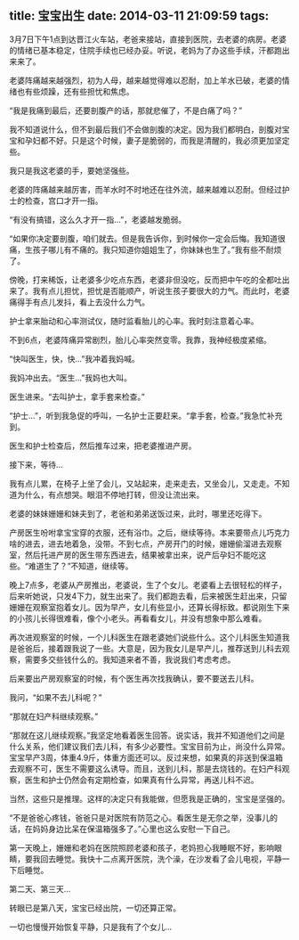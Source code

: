 title: 宝宝出生
date: 2014-03-11 21:09:59
tags:
---

3月7日下午1点到达晋江火车站，老爸来接站，直接到医院，去老婆的病房。老婆的情绪已基本稳定，住院手续也已经办妥。听说，老妈为了办这些手续，汗都跑出来来了。

老婆阵痛越来越强烈，初为人母，越来越觉得难以忍耐，加上羊水已破，老婆的情绪也有些烦躁，还有些担忧和焦虑。

“我是我痛到最后，还要剖腹产的话，那就悲催了，不是白痛了吗？”

我不知道说什么，但不到最后我们不会做剖腹的决定。因为我们都明白，剖腹对宝宝和孕妇都不好。只是这个时候，妻子是脆弱的，而我是清醒的，我必须更加坚定些。

我只是我这老婆的手，要她坚强些。

老婆的阵痛越来越厉害，而羊水时不时地还在往外流，越来越难以忍耐。但经过护士的检查，宫口才开一指。

“有没有搞错，这么久才开一指...”，老婆越发脆弱。

“如果你决定要剖腹，咱们就去。但是我告诉你，到时候你一定会后悔。我知道很痛，生孩子哪儿有不痛的。我只知道你姐姐生了，你妹妹也生了。”我有些不耐烦了。

傍晚，打来稀饭，让老婆多少吃点东西，老婆非但没吃，反而把中午吃的全都吐出来了。我有点儿担忧，担忧是否能顺产，听说生孩子要很大的力气。而此时，老婆痛得手有点儿发抖，看上去没什么力气。

护士拿来胎动和心率测试仪，随时监看胎儿的心率。我时刻注意着心率。

不到6点，老婆阵痛异常剧烈，胎儿心率突然变零。我靠，我神经极度紧缩。

“快叫医生，快，快...”我冲着我妈喊。

我妈冲出去。“医生...”我妈也大叫。

医生进来。“去叫护士，拿手套来检查。”

“护士...”，听到我急促的呼叫，一名护士正要赶来。“拿手套，检查。”我急忙补充到。

医生和护士检查后，然后推车过来，把老婆推进产房。

接下来，等待...

我有点儿累，在椅子上坐了会儿，又站起来，走来走去，又坐会儿，又走走。不知道为什么，有点想哭。眼泪不停地打转，但没让流出来。

老婆的妹妹姗姗和妹夫到了，老爸和弟弟送饭过来，此时，哪里还吃得下。

产房医生吩咐拿宝宝穿的衣服，还有浴巾。之后，继续等待。本来要带点儿巧克力啥的进去，进去地着急，没带。不到七点，产房开门的时候，姗姗偷溜进去观察室，然后托进产房的医生带东西进去，结果被拿出来，说产后孕妇不能吃这些。“难道生了？”不知道，继续等。

晚上7点多，老婆从产房推出，老婆说，生了个女儿。老婆看上去很轻松的样子，后来听她说，只发4下力，就生出来了。我们都跑去看，后来被医生赶出来，只留姗姗在观察室抱着女儿。因为早产，女儿有些显小，还算长得标致。都说刚生下来的小孩儿长得很难看，像个小老头。再看看女儿，并没有想象中那么难看。

再次进观察室的时候，一个儿科医生在跟老婆她们说些什么。这个儿科医生知道我是爸爸后，接着跟我说了一些。大意是，因为我女儿是早产儿，推荐送到儿科去观察，需要多交些钱什么的。我知道来者不善，我说我们考虑考虑。

后来要出产房观察室的时候，有个医生再次找我确认，要不要送去儿科。

我问，“如果不去儿科呢？”

“那就在妇产科继续观察。”

“那就在这儿继续观察。”我坚定地看着医生回答。说实话，我并不知道他们之间是什么关系，他们建议我们去儿科，有多少必要性。宝宝目前为止，尚没什么异常。宝宝早产3周，体重4.9斤，体重方面还可以。反过来想，如果真的非送到保温箱去观察不可，医生不需要这么诱导。而且，送到儿科，那是去烧钱的。在妇产科观察，医生和护士仍然会有定期检查，如果真有什么异常，再送儿科不迟。

当然，这些只是推理。这样的决定只有我能做，但愿我是正确的，宝宝是坚强的。

“不是爸爸心疼钱，爸爸只是对医院有防范之心。看医生是无奈之举，没事儿的话，在妈妈身边比呆在保温箱强多了。”心里也这么安慰一下自己。

第一天晚上，姗姗和老妈在医院照顾老婆和孩子，老妈担心我睡眠不好，影响眼睛，要我回去睡觉。我快十二点离开医院，洗个澡，在沙发看了会儿电视，平静一下后睡觉。

第二天、第三天...

转眼已是第八天，宝宝已经出院，一切还算正常。

一切也慢慢开始恢复平静，只是我有了个女儿...